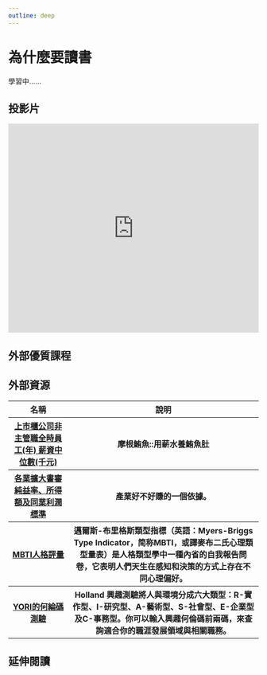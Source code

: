 ```yaml
---
outline: deep
---
```


# 為什麼要讀書

學習中......

## 投影片

<iframe src="https://docs.google.com/presentation/d/e/2PACX-1vQWH3GKheIdw9NNrkzBMdjdM-TaN0EqQlEiny6Kc449bDkWhoQZD02QM7BVDMjlp6NouRonkWvRu3xQ/embed?start=false&loop=false&delayms=3000" frameborder="0" width="100%" height="420" allowfullscreen="true" mozallowfullscreen="true" webkitallowfullscreen="true"></iframe>

<!-- ## Holland興趣碼速查

<select name="pets" id="pet-select">
  <option value="">--Please choose an option--</option>
  <option v-for="(item,index) in hollandItems" :key="index" :value="item.value">{{item.text}}</option>
</select>

你的Holland維度是 I:17 E:14 ...... -->

## 外部優質課程

<Courses :modelValue="courseItems"></Courses>

## 外部資源

<table>
    <thead>
        <tr>
            <th>名稱</th>
            <th>說明</th>
        </tr>
    </thead>
    <tbody>
        <tr>
            <th>
                <a href="https://www.jatoro.tw/" target="_blank">
                上市櫃公司非主管職全時員工(年) 薪資中位數(千元)
                </a>
            </th>
            <th>摩根鮪魚::用薪水養鮪魚肚</th>
        </tr>
         <tr>
            <th>
                <a href="https://www.ntbna.gov.tw/singlehtml/5f5746a30ef04963823b2302b9146208?cntId=b1eb3b3cb1914390ab6a4be61cd9fc65#gsc.tab=0" target="_blank">
                   各業擴大書審純益率、所得額及同業利潤標準
                </a>
            </th>
            <th>產業好不好賺的一個依據。</th>
        </tr>
        <tr>
            <th>
                <a href="https://www.16personalities.com/tw/%E6%80%A7%E6%A0%BC%E6%B8%AC%E8%A9%A6" target="_blank">
                   MBTI人格評量
                </a>
            </th>
            <th>邁爾斯-布里格斯類型指標（英語：Myers-Briggs Type Indicator，简称MBTI，或譯麥布二氏心理類型量表）是人格類型學中一種內省的自我報告問卷，它表明人們天生在感知和決策的方式上存在不同心理偏好。</th>
        </tr>
        <tr>
            <th>
                <a href="https://www.yory.school/holland/quiz" target="_blank">
                   YORI的何綸碼測驗
                </a>
            </th>
            <th>Holland 興趣測驗將人與環境分成六大類型：R-實作型、I-研究型、A-藝術型、S-社會型、E-企業型及C-事務型。你可以輸入興趣何倫碼前兩碼，來查詢適合你的職涯發展領域與相關職務。</th>
        </tr>
    </tbody>
</table>

## 延伸閱讀

<Books :modelValue="bookItems"></Books>

<script setup>
import Courses from '../components/courses.vue'
import Books from '../components/books.vue'

const courseItems = [
    {
        image: '/career/education.png',
        description: `人生設計心理諮商專業團隊成立於2010年，總部亞洲職業生涯發展中心位於香港，於北京、上海與成都設有分中心，由海內外一流心理、教育與商業諮詢碩博士組成。
結合臨床實務經驗與數據分析技術, 提供中英文專業心理諮商、情感與伴侶諮詢、職業生涯諮詢、企業內部訓練、線上/線下課程、學校生涯輔導、專業人員訓練…等服務，為來談者找理想的人生方向。`,
        name: '人生設計心理諮商所',
        url: 'https://www.accupass.com/organizer/detail/2003200357258690657700',
    },
]

const bookItems = [
    {
        id: '11100993068',
        name: '我們為什麼要讀書？為什麼要工作？【自我探索平裝版】：為了得到幸福，希望你能好好思考這些事',
        desc: `<p>★★ 日本暢銷突破50萬冊 ★★
一生至少要讀一次！震撼日本校園與教育界，史無前例的生涯教育書！
讀書的意義、工作的意義、AI時代的工作模式、
如何找出熱愛的事物、如何活得無怨無悔……
認識世界和自己，啟動未來無限可能！</p>
`,
    },
    {
        id: '11100874320',
        name: '黑馬思維：哈佛最推崇的人生計畫，教你成就更好的自己',
        desc: `<p>一個從小罹患過動症，高中中輟，
不到二十歲就結婚生子，曾靠修籬笆維生的人，
後來成了哈佛博士與暢銷書作家。
一個從四所大學五度休學，忍受不了朝九晚五生活，
開車賣二手書度日的人，
後來成為知名的神經科學家。
他們是怎麼辦到的？
成為出人意料的黑馬之後，他們最想做的是什麼事？</p>
`,
    },
    {
        id: '11100918401',
        name: 'MBTI，你的職業性格是什麼？：發現自己的優勢，規劃最適生涯',
        desc: `<p>解讀自己，接受自己，
找到最適合自己的生涯路！</p>

<p>全球500強HR都在用的MBTI分析系統，
是一種沒有任何偏見的工具，
能指引你妥善利用自己的性格優勢，
在職涯中找到最準確的角色，
真正享受每個階段的工作與人生。</p>
`,
    },
    {
        id: '11101023916',
        name: '【牛津通識課16】智力：測量人類思維及能力的有效方式',
        desc: `<p>為什麼有的人就是比較聰明？
邏輯好的人語言能力也會比較好嗎？
可以用智力測驗預判一個人的工作能力嗎？
智力跟健康及長壽也有關聯嗎？</p>

<p>打開牛津大學出版社最受歡迎通識讀本，
用最簡明的方式認識難解的人類智力謎團。</p>
`,
    },
]

const hollandItems = [
    {
        text: '市場研究數據分析師',
        value: 'ICE',
    },
    {
        text: '資訊/網路工程師',
        value: 'IRC',
    },
    {
        text: '測試/系統工程師',
        value: 'CIR',
    },
    {
        text: '會計師',
        value: 'CIE',
    },
    {
        text: '金融交易員/分析師',
        value: 'CES',
    },
    {
        text: '商業諮詢/企業管理顧問',
        value: 'ECI',
    },
    {
        text: '創業家/企業家/商人',
        value: 'EIS',
    },
    {
        text: '建築師/設計師/美術動畫',
        value: 'ARE',
    },
    {
        text: '家教/學校老師/補教老師',
        value: 'SIE',
    },
    {
        text: '講師/企業培訓師',
        value: 'SIE',
    },
]
</script>

